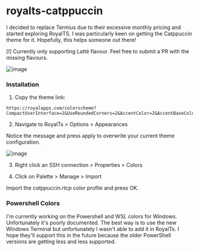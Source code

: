 # royalts-catppuccin

I decided to replace Termius due to their excessive monthly pricing and started exploring RoyalTS. I was particularly keen on getting the Catppuccin theme for it. Hopefully, this helps someone out there!

[!] Currently only supporting Latté flavour. Feel free to submit a PR with the missing flavours.

![image](https://github.com/user-attachments/assets/793b1518-8d2c-4fe1-9e4c-ea2a50fe504e)

### Installation

1. Copy the theme link:

```
https://royalapps.com/colorscheme?CompactUserInterface=2&UseRoundedCorners=2&AccentColor=2&AccentBaseColor=CA9EE6&BackgroundP200=292C3C&BackgroundP100=303446&Background0=303446&BackgroundM100=51576D&BackgroundM200=414559&Foreground100=C6D0F5&Foreground50=838BA7&Foreground25=737994&EditBackground0=292C3C&EditBackgroundM50=51576D&EditBackgroundM100=414559&EditBackgroundM200=51576D&EditBackgroundM300=626880&EditForeground100=C6D0F5&EditForeground50=838BA7&EditForeground25=737994&Line100=626880&Line50=51576D&Line25=626880&LineGradient100C1=303446&LineGradient100C2=737994&LineGradient50C1=303446&LineGradient50C2=414559&PrimaryBackgroundP100=51576D&PrimaryBackground0=CA9EE6&PrimaryBackgroundM100=CA9EE6&PrimaryBackgroundM200=CA9EE6&PrimaryForeground100=303446&PrimaryForeground25=303446&SecondaryBackground0=232634&SecondaryBackgroundM100=292C3C&SecondaryBackgroundM200=414559&SecondaryForeground100=C6D0F5&SecondaryForeground25=838BA7&Red=C6D0F5&Green=C6D0F5&Blue=CA9EE6&Yellow=C6D0F5&Black=C6D0F5&White=292C3C&Gray=C6D0F5
```

2. Navigate to RoyalTs > Options > Appearances

Notice the message and press apply to overwrite your current theme configuration.

![image](https://github.com/user-attachments/assets/3fec16de-c81c-4b0d-ace4-e16b4434209c)

3. Right click an SSH connection > Properties > Colors

4. Click on Palette > Manage > Import

Import the *catppuccin.rtcp* color profile and press OK.

### Powershell Colors

I'm currently working on the Powershell and WSL colors for Windows. Unfortunately it's poorly documented. The best way is to use the new Windows Terminal but unfortunately I wasn't able to add it in RoyalTs. I hope they'll support this in the future because the older PowerShell versions are getting less and less supported.

